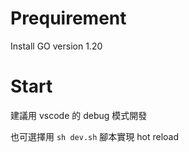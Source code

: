 
# Prequirement

Install GO version 1.20

# Start

建議用 vscode 的 debug 模式開發

也可選擇用 `sh dev.sh` 腳本實現 hot reload
